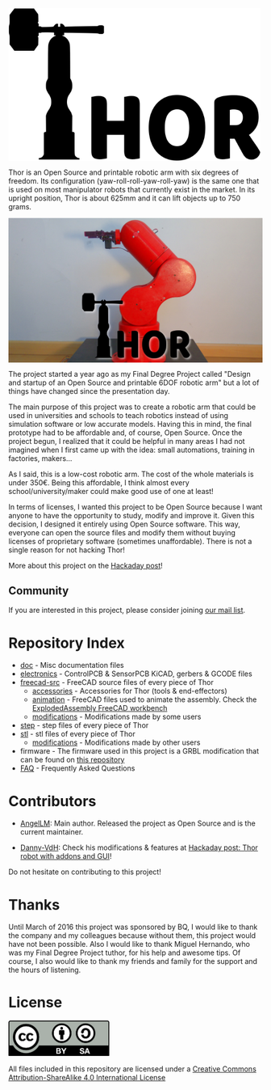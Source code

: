 <img src="doc/logo.png" width="500" align="center">

Thor is an Open Source and printable robotic arm with six degrees of freedom.
Its configuration (yaw-roll-roll-yaw-roll-yaw) is the same one that is used on most manipulator robots that currently exist in the market.
In its upright position, Thor is about 625mm and it can lift objects up to 750 grams.

<img src="doc/main.jpg" width="800" align="center">

The project started a year ago as my Final Degree Project called "Design and startup of an Open Source and printable 6DOF robotic arm" but a lot of things have changed since the presentation day.

The main purpose of this project was to create a robotic arm that could be used in universities and schools to teach robotics instead of using simulation software or low accurate models. Having this in mind, the final prototype had to be affordable and, of course, Open Source. Once the project begun, I realized that it could be helpful in many areas I had not imagined when I first came up with the idea: small automations, training in factories, makers...

As I said, this is a low-cost robotic arm. The cost of the whole materials is under 350€. Being this affordable, I think almost every school/university/maker could make good use of one at least!

In terms of licenses, I wanted this project to be Open Source because I want anyone to have the opportunity to study, modify and improve it. Given this decision, I designed it entirely using Open Source software. This way, everyone can open the source files and modify them without buying licenses of proprietary software (sometimes unaffordable). There is not a single reason for not hacking Thor!

More about this project on the [Hackaday post](https://hackaday.io/project/12989-thor)!

## Community  
If you are interested in this project, please consider joining [our mail list](https://groups.google.com/forum/#!forum/thor-opensource-3d-printable-robotic-arm).


# Repository Index
* [doc](https://github.com/AngelLM/Thor/tree/developer/doc) - Misc documentation files
* [electronics](https://github.com/AngelLM/Thor/tree/developer/electronics) - ControlPCB & SensorPCB KiCAD, gerbers & GCODE files
* [freecad-src](https://github.com/AngelLM/Thor/tree/developer/freecad-src) - FreeCAD source files of every piece of Thor
  * [accessories](https://github.com/AngelLM/Thor/tree/developer/freecad-src/accessories) - Accessories for Thor (tools & end-effectors)
  * [animation](https://github.com/AngelLM/Thor/tree/developer/freecad-src/animation) - FreeCAD files used to animate the assembly. Check the [ExplodedAssembly FreeCAD workbench](https://github.com/JMG1/ExplodedAssembly)
  * [modifications](https://github.com/AngelLM/Thor/tree/developer/freecad-src/modifications) - Modifications made by some users
* [step](https://github.com/AngelLM/Thor/tree/developer/step) - step files of every piece of Thor
* [stl](https://github.com/AngelLM/Thor/tree/developer/stl) - stl files of every piece of Thor
  * [modifications](https://github.com/AngelLM/Thor/tree/developer/stl/modifications) - Modifications made by other users
* firmware - The firmware used in this project is a GRBL modification that can be found on [this repository](https://github.com/AngelLM/grbl)
* [FAQ](https://github.com/AngelLM/Thor/blob/developer/FAQ.md) - Frequently Asked Questions

# Contributors

* [AngelLM](https://github.com/AngelLM): Main author. Released the project as Open Source and is the current maintainer.

* [Danny-VdH](https://github.com/Danny-VdH): Check his modifications & features at [Hackaday post: Thor robot with addons and GUI](https://hackaday.io/project/16665-thor-robot-with-addons-and-gui)!

Do not hesitate on contributing to this project!


# Thanks

Until March of 2016 this project was sponsored by BQ, I would like to thank the company and my colleagues because without them, this project would have not been possible.
Also I would like to thank Miguel Hernando, who was my Final Degree Project tuthor, for his help and awesome tips.
Of course, I also would like to thank my friends and family for the support and the hours of listening.


# License

<img src="doc/By-sa.png" width="200">

All files included in this repository are licensed under a [Creative Commons Attribution-ShareAlike 4.0 International License](http://creativecommons.org/licenses/by-sa/4.0/)
